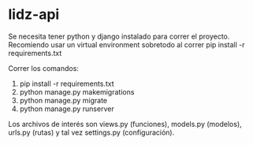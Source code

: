 # lidz-api

Se necesita tener python y django instalado para correr el proyecto. Recomiendo usar un virtual environment sobretodo al correr pip install -r requirements.txt

Correr los comandos:

1.  pip install -r requirements.txt
2.  python manage.py makemigrations
3.  python manage.py migrate
4.  python manage.py runserver

Los archivos de interés son views.py (funciones), models.py (modelos), urls.py (rutas) y tal vez settings.py (configuración).
